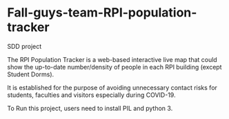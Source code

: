 # Fall-guys-team-RPI-population-tracker
SDD project

The RPI Population Tracker is a web-based interactive live map that could show the up-to-date number/density of people in each RPI building (except Student Dorms).

It is established for the purpose of avoiding unnecessary contact risks for students, faculties and visitors especially during COVID-19.

To Run this project, users need to install PIL and python 3. 